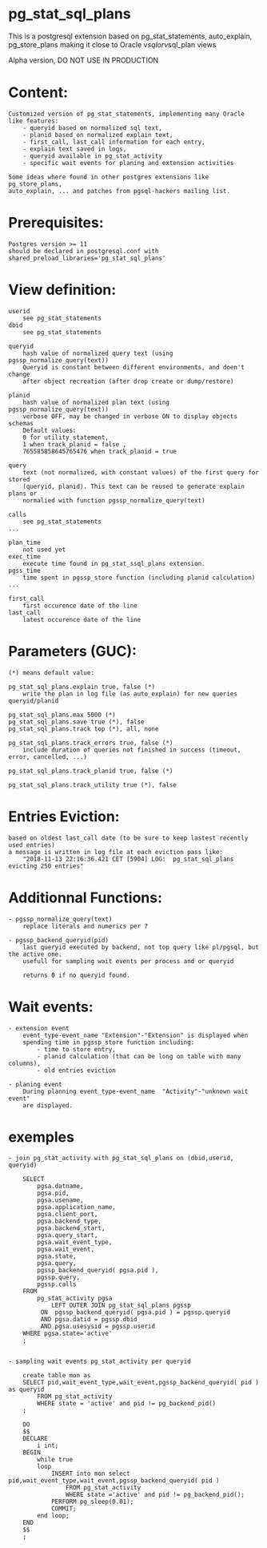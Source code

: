 # pg_stat_sql_plans
This is a postgresql extension based on pg_stat_statements, auto_explain, pg_store_plans 
making it close to Oracle v$sql or v$sql_plan views

Alpha version, DO NOT USE IN PRODUCTION

# Content:

	Customized version of pg_stat_statements, implementing many Oracle like features:
		- queryid based on normalized sql text,
		- planid based on normalized explain text,
		- first_call, last_call information for each entry,
		- explain text saved in logs,
		- queryid available in pg_stat_activity
		- specific wait events for planing and extension activities 

	Some ideas where found in other postgres extensions like pg_store_plans, 
	auto_explain, ... and patches from pgsql-hackers mailing list.


# Prerequisites:
	Postgres version >= 11
	should be declared in postgresql.conf with shared_preload_libraries='pg_stat_sql_plans'


# View definition:

	userid
		see pg_stat_statements
	dbid
		see pg_stat_statements

	queryid
		hash value of normalized query text (using pgssp_normalize_query(text))
		Queryid is constant between different environments, and doen't change 
		after object recreation (after drop create or dump/restore)

	planid
		hash value of normalized plan text (using pgssp_normalize_query(text))
		verbose OFF, may be changed in verbose ON to display objects schemas 
		Default	values:
        0 for utility statement, 
        1 when track_planid = false ,
        765585858645765476 when track_planid = true
		
	query
		text (not normalized, with constant values) of the first query for stored
		(queryid, planid). This text can be reused to generate explain plans or
		normalied with function pgssp_normalize_query(text)

	calls
		see pg_stat_statements
	...

	plan_time
		not used yet
	exec_time
		execute time found in pg_stat_ssql_plans extension.
	pgss_time
		time spent in pgssp_store function (including planid calculation)
	...

	first_call
		first occurence date of the line 
	last_call
		latest occurence date of the line 

		
# Parameters (GUC): 
	(*) means default value:

	pg_stat_sql_plans.explain true, false (*)
		write the plan in log file (as auto_explain) for new queries queryid/planid

	pg_stat_sql_plans.max 5000 (*)
	pg_stat_sql_plans.save true (*), false 
	pg_stat_sql_plans.track top (*), all, none

	pg_stat_sql_plans.track_errors true, false (*) 
		include duration of queries not finished in success (timeout, error, cancelled, ...)

	pg_stat_sql_plans.track_planid true, false (*)

	pg_stat_sql_plans.track_utility true (*), false 

	 
# Entries Eviction:
	based on oldest last_call date (to be sure to keep lastest recently used entries)
	a message is written in log file at each eviction pass like:
		"2018-11-13 22:16:36.421 CET [5904] LOG:  pg_stat_sql_plans evicting 250 entries"


# Additionnal Functions:
	- pgssp_normalize_query(text)
		replace litérals and numerics per ?

	- pgssp_backend_queryid(pid)
		last queryid executed by backend, not top query like pl/pgsql, but the active one.
		usefull for sampling wait events per process and or queryid
		
		returns 0 if no queryid found.


# Wait events:
	- extension event 
		event_type-event_name "Extension"-"Extension" is displayed when
		spending time in pgssp_store function including:
			- time to store entry, 
			- planid calculation (that can be long on table with many columns),
			- old entries eviction
	
	- planing event
		During planning event_type-event_name  "Activity"-"unknown wait event"
		are displayed.

	
# exemples
	- join pg_stat_activity with pg_stat_sql_plans on (dbid,userid, queryid)
	
		SELECT
			pgsa.datname,
			pgsa.pid,
			pgsa.usename,
			pgsa.application_name,
			pgsa.client_port,
			pgsa.backend_type,
			pgsa.backend_start,
			pgsa.query_start,
			pgsa.wait_event_type,
			pgsa.wait_event,
			pgsa.state,
			pgsa.query,
			pgssp_backend_queryid( pgsa.pid ),
			pgssp.query,
			pgssp.calls
		FROM
			pg_stat_activity pgsa
				LEFT OUTER JOIN pg_stat_sql_plans pgssp
			 ON  pgssp_backend_queryid( pgsa.pid ) = pgssp.queryid 
			 AND pgsa.datid = pgssp.dbid
			 AND pgsa.usesysid = pgssp.userid
		WHERE pgsa.state='active'
		;


	- sampling wait events pg_stat_activity per queryid
		
		create table mon as
		SELECT pid,wait_event_type,wait_event,pgssp_backend_queryid( pid ) as queryid
			FROM pg_stat_activity 
			WHERE state = 'active' and pid != pg_backend_pid()
		;

		DO
		$$
		DECLARE
			i int;
		BEGIN
			while true
			loop
				INSERT into mon select pid,wait_event_type,wait_event,pgssp_backend_queryid( pid )
					FROM pg_stat_activity 
					WHERE state ='active' and pid != pg_backend_pid();
				PERFORM pg_sleep(0.01);
				COMMIT;
			end loop;
		END
		$$
		;
			
		
